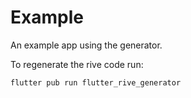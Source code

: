 # Example

An example app using the generator.

To regenerate the rive code run:

```bash
flutter pub run flutter_rive_generator
```
